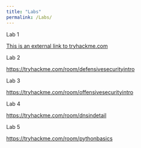 ```yaml
---
title: "Labs"
permalink: /Labs/
---
```

Lab 1

[This is an external link to tryhackme.com](https://tryhackme.com/room/introwebapplicationsecurity)

Lab 2

https://tryhackme.com/room/defensivesecurityintro

Lab 3

https://tryhackme.com/room/offensivesecurityintro

Lab 4

https://tryhackme.com/room/dnsindetail

Lab 5

https://tryhackme.com/room/pythonbasics

